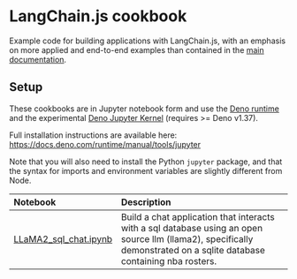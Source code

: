 # LangChain.js cookbook

Example code for building applications with LangChain.js, with an emphasis on more applied and end-to-end examples than contained in the [main documentation](https://js.langchain.com).

## Setup

These cookbooks are in Jupyter notebook form and use the [Deno runtime](https://deno.com) and the experimental [Deno Jupyter Kernel](https://deno.com/blog/v1.37) (requires >= Deno v1.37).

Full installation instructions are available here: https://docs.deno.com/runtime/manual/tools/jupyter

Note that you will also need to install the Python `jupyter` package, and that the syntax for imports and environment variables are slightly different from Node.

Notebook | Description
:- | :-
[LLaMA2_sql_chat.ipynb](https://github.com/langchain-ai/langchainjs/tree/master/cookbook/LLaMA2_sql_chat.ipynb) | Build a chat application that interacts with a sql database using an open source llm (llama2), specifically demonstrated on a sqlite database containing nba rosters.
